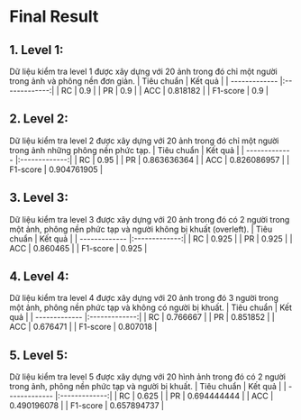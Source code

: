 # Final Result
## 1. Level 1:
Dữ liệu kiểm tra level 1 được xây dựng với 20 ảnh trong đó chỉ một người trong ảnh và phông nền đơn giản.
| Tiêu chuẩn    | Kết quả       |
| ------------- |:-------------:|
| RC            | 0.9           |
| PR            | 0.9           |
| ACC           | 0.818182      |
| F1-score      | 0.9           |

## 2. Level 2:
Dữ liệu kiểm tra level 2 được xây dựng với 20 ảnh trong đó chỉ một người trong ảnh những phông nền phức tạp.
| Tiêu chuẩn    | Kết quả       |
| ------------- |:-------------:|
| RC            | 0.95          |
| PR            | 0.863636364   |
| ACC           | 0.826086957   |
| F1-score      | 0.904761905   |

## 3. Level 3:
Dữ liệu kiểm tra level 3 được xây dựng với 20 ảnh trong đó có 2 người trong một ảnh, phông nền phức tạp và người không bị khuất (overleft).
| Tiêu chuẩn    | Kết quả       |
| ------------- |:-------------:|
| RC            | 0.925         |
| PR            | 0.925         |
| ACC           | 0.860465      |
| F1-score      | 0.925         |

## 4. Level 4:
Dữ liệu kiểm tra level 4 được xây dựng với 20 ảnh trong đó 3 người trong một ảnh, phông nền phức tạp và không có người bị khuất.
| Tiêu chuẩn    | Kết quả       |
| ------------- |:-------------:|
| RC            | 0.766667      |
| PR            | 0.851852      |
| ACC           | 0.676471      |
| F1-score      | 0.807018      |

## 5. Level 5:
Dữ liệu kiểm tra level 5 được xây dựng với 20 hình ảnh trong đó có 2 người trong ảnh, phông nền phức tạp và người bị khuất.
| Tiêu chuẩn    | Kết quả       |
| ------------- |:-------------:|
| RC            | 0.625         |
| PR            | 0.694444444   |
| ACC           | 0.490196078   |
| F1-score      | 0.657894737   |
